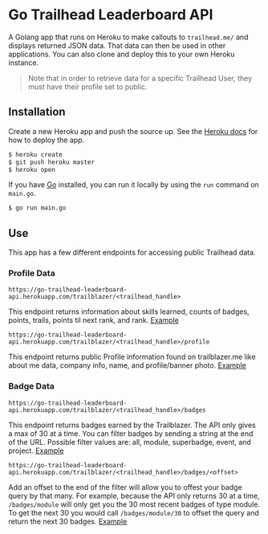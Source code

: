 # Go Trailhead Leaderboard API

A Golang app that runs on Heroku to make callouts to `trailhead.me/` and displays returned JSON data. That data can then be used in other applications. You can also clone and deploy this to your own Heroku instance.

> Note that in order to retrieve data for a specific Trailhead User, they must have their profile set to public.

## Installation

Create a new Heroku app and push the source up. See the [Heroku docs](https://devcenter.heroku.com/articles/getting-started-with-go#deploy-the-app) for how to deploy the app.

``` bash
$ heroku create
$ git push heroku master
$ heroku open
```

If you have [Go](https://golang.org/doc/install) installed, you can run it locally by using the `run` command on `main.go`.

``` bash
$ go run main.go
```

## Use

This app has a few different endpoints for accessing public Trailhead data.

### Profile Data

``` text
https://go-trailhead-leaderboard-api.herokuapp.com/trailblazer/<trailhead_handle>
```

This endpoint returns information about skills learned, counts of badges, points, trails, points til next rank, and rank. [Example](https://go-trailhead-leaderboard-api.herokuapp.com/trailblazer/matruff)

``` text
https://go-trailhead-leaderboard-api.herokuapp.com/trailblazer/<trailhead_handle>/profile
```

This endpoint returns public Profile information found on trailblazer.me like about me data, company info, name, and profile/banner photo. [Example](https://go-trailhead-leaderboard-api.herokuapp.com/trailblazer/matruff/profile)

### Badge Data

``` text
https://go-trailhead-leaderboard-api.herokuapp.com/trailblazer/<trailhead_handle>/badges
```

This endpoint returns badges earned by the Trailblazer. The API only gives a max of 30 at a time. You can filter badges by sending a string at the end of the URL. Possible filter values are: all, module, superbadge, event, and project. [Example](https://go-trailhead-leaderboard-api.herokuapp.com/trailblazer/matruff/badges/superbadge)

``` text
https://go-trailhead-leaderboard-api.herokuapp.com/trailblazer/<trailhead_handle>/badges/<offset>
```

Add an offset to the end of the filter will allow you to offest your badge query by that many. For example, because the API only returns 30 at a time, `/badges/module` will only get you the 30 most recent badges of type module. To get the next 30 you would call `/badges/module/30` to offset the query and return the next 30 badges. [Example](https://go-trailhead-leaderboard-api.herokuapp.com/trailblazer/matruff/badges/module/30)
